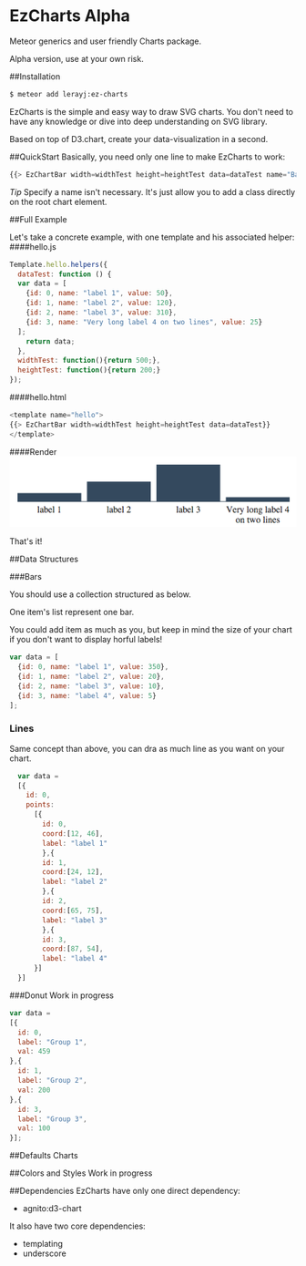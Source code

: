 # EzCharts Alpha
Meteor generics and user friendly Charts package.

Alpha version, use at your own risk.


##Installation


```bash
$ meteor add lerayj:ez-charts
```
EzCharts is the simple and easy way to draw SVG charts. 
You don't need to have any knowledge or dive into deep understanding on SVG library.

Based on top of D3.chart, create your data-visualization in a second.


##QuickStart
Basically, you need only one line to make EzCharts to work:
```javascript
{{> EzChartBar width=widthTest height=heightTest data=dataTest name="BarChartCool"}}
```
*Tip*
Specify a name isn't necessary. It's just allow you to add a class directly on the root chart element.

##Full Example

Let's take a concrete example, with one template and his associated helper:
####hello.js


```javascript
Template.hello.helpers({
  dataTest: function () {
  var data = [
    {id: 0, name: "label 1", value: 50},
    {id: 1, name: "label 2", value: 120},
    {id: 2, name: "label 3", value: 310},
    {id: 3, name: "Very long label 4 on two lines", value: 25}
  ];
    return data;
  },
  widthTest: function(){return 500;},
  heightTest: function(){return 200;}
});
```

####hello.html


```javascript
<template name="hello">
{{> EzChartBar width=widthTest height=heightTest data=dataTest}}
</template>
```

####Render
![alt text](./ez-charts/images/scBarChart.png "Default BarChart")

That's it!


##Data Structures

###Bars

You should use  a collection structured as below.

One item's list represent one bar.

You could add item as much as you, but keep in mind the size of your chart if you don't want
to display horful labels!

```javascript
var data = [
  {id: 0, name: "label 1", value: 350},
  {id: 1, name: "label 2", value: 20},
  {id: 2, name: "label 3", value: 10},
  {id: 3, name: "label 4", value: 5}
];
```
### Lines

Same concept than above, you can dra as much line as you want on your chart.


```javascript
  var data = 
  [{
    id: 0,
    points: 
      [{
        id: 0,
        coord:[12, 46],
        label: "label 1"
        },{
        id: 1,
        coord:[24, 12],
        label: "label 2"
        },{
        id: 2,
        coord:[65, 75],
        label: "label 3"
        },{
        id: 3,
        coord:[87, 54],
        label: "label 4"
      }]
  }]
```

###Donut
Work in progress

```javascript
var data = 
[{
  id: 0,
  label: "Group 1",
  val: 459
},{
  id: 1,
  label: "Group 2",
  val: 200
},{
  id: 3,
  label: "Group 3",
  val: 100
}];
```
##Defaults Charts



##Colors and Styles
Work in progress


##Dependencies
EzCharts have only one direct dependency:
- agnito:d3-chart

It also have two core dependencies:
- templating
- underscore
